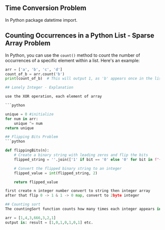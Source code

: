 ## Time Conversion Problem 

In Python package datetime import. 


## Counting Occurrences in a Python List - Sparse Array Problem

In Python, you can use the `count()` method to count the number of occurrences of a specific element within a list. Here's an example:

```python
arr = ['a', 'b', 'c', 'd']
count_of_b = arr.count('b')
print(count_of_b)  # This will output 1, as 'b' appears once in the list 'arr'.

## Lonely Integer - Explanation

use the XOR operation, each element of array 

```python

unique = 0 #initialize
for num in arr:
	unique ^= num
return unique

## Flipping Bits Problem
```python

def flippingBits(n):
    # Create a binary string with leading zeros and flip the bits
    flipped_string = ''.join(['1' if bit == '0' else '0' for bit in f"{n:032b}"])

    # Convert the flipped binary string to an integer
    flipped_value = int(flipped_string, 2)

    return flipped_value

first create n integer number convert to string then integer array
after that flip 0 -> 1 & 1 -> 0 map, convert to 2byte integer

## Counting sort 
The countingSort function counts how many times each integer appears in the given array.

arr = [1,4,3,666,3,2,1] 
output is: result = [1,0,1,0,1,0,1] etc.
